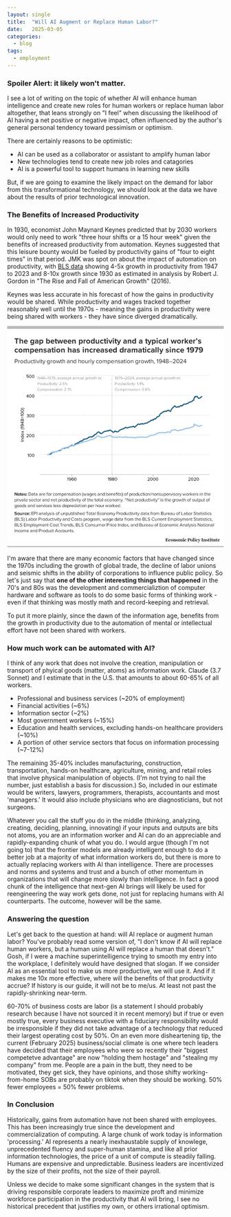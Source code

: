 ```yaml
---
layout: single
title:  "Will AI Augment or Replace Human Labor?"
date:   2025-03-05 
categories: 
  - blog
tags: 
  - employment
---
```


### Spoiler Alert: it likely won't matter.

I see a lot of writing on the topic of whether AI will enhance human intelligence and create new roles for human workers or replace human labor altogether, that leans strongly on "I feel" when discussing the likelihood of AI having a net positive or negative impact, often influenced by the author's general personal tendency toward pessimism or optimism. 

There are certainly reasons to be optimistic:

* AI can be used as a collaborator or assistant to amplify human labor
* New technologies tend to create new job roles and catagories
* AI is a powerful tool to support humans in learning new skills

But, if we are going to examine the likely impact on the demand for labor from this transformational technology, we should look at the data we have about the results of prior technological innovation.


### The Benefits of Increased Productivity
In 1930, economist John Maynard Keynes predicted that by 2030 workers would only need to work "three hour shifts or a 15 hour week" given the benefits of increased productivity from automation. Keynes suggested that this leisure bounty would be fueled by productivity gains of "four to eight times" in that period. JMK was spot on about the impact of automation on productivity, with [BLS data](https://www.bls.gov/mfp/) showing 4-5x growth in productivity from 1947 to 2023 and 8-10x growth since 1930 as estimated in analysis by Robert J. Gordon in "The Rise and Fall of American Growth" (2016).

Keynes was less accurate in his forecast of how the gains in productivity would be shared. While productivity and wages tracked together reasonably well until the 1970s - meaning the gains in productivity were being shared with workers - they have since diverged dramatically. 

![Figure 1](/assets/images/prod-v-wages.png)

I'm aware that there are many economic factors that have changed since the 1970s including the growth of global trade, the decline of labor unions and seismic shifts in the ability of corporations to influence public policy. So let's just say that **one of the other interesting things that happened** in the 70's and 80s was the development and commercializtion of computer hardware and software as tools to do some basic forms of thinking work - even if that thinking was mostly math and record-keeping and retrieval.

To put it more plainly, since the dawn of the information age, benefits from the growth in productivity due to the automation of mental or intellectual effort have not been shared with workers.

### How much work can be automated with AI?

I think of any work that does not involve the creation, manipulation or transport of phyical goods (matter, atoms) as information work. Claude (3.7 Sonnet) and I estimate that in the U.S. that amounts to about 60-65% of all workers.

* Professional and business services (~20% of employment)
* Financial activities (~6%)
* Information sector (~2%)
* Most government workers (~15%)
* Education and health services, excluding hands-on healthcare providers (~10%)
* A portion of other service sectors that focus on information processing (~7-12%)

The remaining 35-40% includes manufacturing, construction, transportation, hands-on healthcare, agriculture, mining, and retail roles that involve physical manipulation of objects. (I'm not trying to nail the number, just establish a basis for discussion.) So, included in our estimate would be writers, lawyers, programmers, therapists, accountants and most 'managers.' It would also include physicians who are diagnosticians, but not surgeons. 

Whatever you call the stuff you do in the middle (thinking, analyzing, creating, deciding, planning, innovating) if your inputs and outputs are bits not atoms, you are an information worker and AI can do an appreciable and rapidly-expanding chunk of what you do. I would argue (though I'm not going to) that the frontier models are already intelligent enough to do a better job at a majority of what information workers do, but there is more to actually replacing workers with AI than intelligence. There are processes and norms and systems and trust and a bunch of other momentum in organizations that will change more slowly than intelligence. In fact a good chunk of the intelligence that next-gen AI brings will likely be used for reengineering the way work gets done, not just for replacing humans with AI counterparts. The outcome, however will be the same.

### Answering the question

Let's get back to the question at hand: will AI replace or augment human labor? You've probably read some version of, "I don't know if AI will replace human workers, but a human using AI will replace a human that doesn't." Gosh, if I were a machine superintelligence trying to smooth my entry into the workplace, I definitely would have designed that slogan. If we consider AI as an essential tool to make us more productive, we will use it. And if it makes me 10x more effective, where will the benefits of that productivity accrue? If history is our guide, it will not be to me/us. At least not past the rapidly-shrinking near-term.

60-70% of business costs are labor (is a statement I should probably research because I have not sourced it in recent memory) but if true or even mostly true, every business executive with a fiduciary responsibility would be irresponsible if they did not take advantage of a technology that reduced their largest operating cost by 50%. On an even more disheartening tip, the current (February 2025) business/social climate is one where tech leaders have decided that their employees who were so recently their "biggest competetve advantage" are now "holding them hostage" and "stealing my company" from me. People are a pain in the butt, they need to be motivated, they get sick, they have opinions, and those shifty working-from-home SOBs are probably on tiktok when they should be working. 50% fewer employees = 50% fewer problems.

### In Conclusion

Historically, gains from automation have not been shared with employees. This has been increasingly true since the development and commercialization of computing. A large chunk of work today is information 'processing.' AI represents a nearly inexhaustable supply of knowlege, unprecedented fluency and super-human stamina, and like all prior information technologies, the price of a unit of compute is steadily falling. Humans are expensive and unpredictable. Business leaders are incentivized by the size of their profits, not the size of their payroll. 

Unless we decide to make some significant changes in the system that is driving responsible corporate leaders to maximize proft and minimize workforce participation in the productivity that AI will bring, I see no historical precedent that justifies my own, or others irrational optimism. 

 